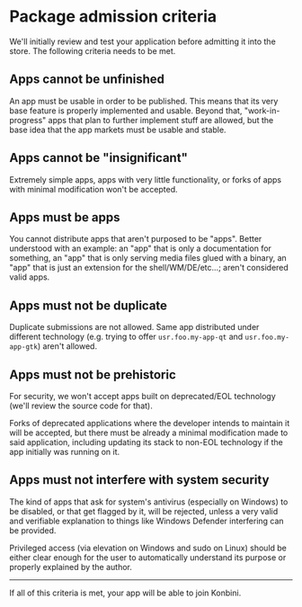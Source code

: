 # Package admission criteria

We'll initially review and test your application before admitting it into the store. The following criteria needs to be met.

## Apps cannot be unfinished

An app must be usable in order to be published. This means that its very base feature is properly implemented and usable. Beyond that, "work-in-progress" apps that plan to further implement stuff are allowed, but the base idea that the app markets must be usable and stable.

## Apps cannot be "insignificant"

Extremely simple apps, apps with very little functionality, or forks of apps with minimal modification won't be accepted.

## Apps must be apps

You cannot distribute apps that aren't purposed to be "apps". Better understood with an example: an "app" that is only a documentation for something, an "app" that is only serving media files glued with a binary, an "app" that is just an extension for the shell/WM/DE/etc...; aren't considered valid apps.

## Apps must not be duplicate

Duplicate submissions are not allowed. Same app distributed under different technology (e.g. trying to offer `usr.foo.my-app-qt` and `usr.foo.my-app-gtk`) aren't allowed.

## Apps must not be prehistoric

For security, we won't accept apps built on deprecated/EOL technology (we'll review the source code for that).

Forks of deprecated applications where the developer intends to maintain it will be accepted, but there must be already a minimal modification made to said application, including updating its stack to non-EOL technology if the app initially was running on it.

## Apps must not interfere with system security

The kind of apps that ask for system's antivirus (especially on Windows) to be disabled, or that get flagged by it, will be rejected, unless a very valid and verifiable explanation to things like Windows Defender interfering can be provided.

Privileged access (via elevation on Windows and sudo on Linux) should be either clear enough for the user to automatically understand its purpose or properly explained by the author.

---

If all of this criteria is met, your app will be able to join Konbini.

